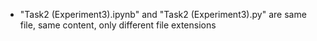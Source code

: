 - "Task2 (Experiment3).ipynb" and "Task2 (Experiment3).py" are same file, same content,
   only different file extensions
